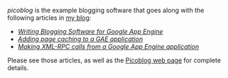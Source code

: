 *picoblog* is the example blogging software that goes along with the
following articles in [my blog][]:

* [*Writing Blogging Software for Google App Engine*][article1]
* [*Adding page caching to a GAE application*][article2]
* [*Making XML-RPC calls from a Google App Engine application*][article3]
  
[my blog]: http://brizzled.clapper.org/
[article1]: http://brizzled.clapper.org/id/77
[article2]: http://brizzled.clapper.org/id/78
[article3]: http://brizzled.clapper.org/id/80


Please see those articles, as well as the [Picoblog web page][] for complete
details.

[Picoblog web page]: http://bmc.github.com/picoblog/

